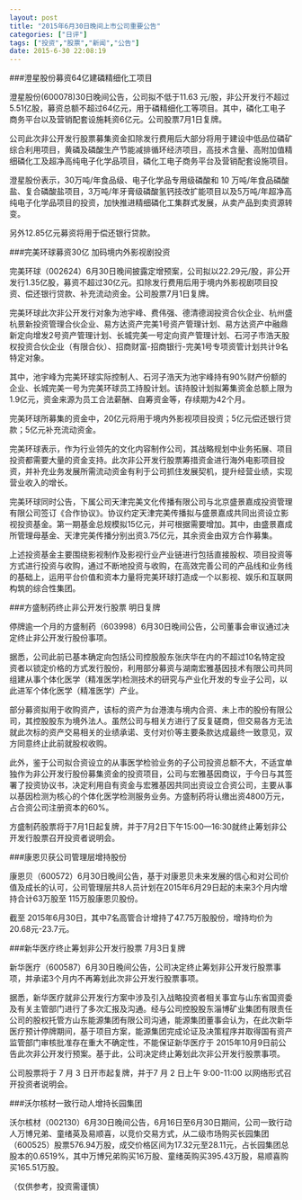 ```yaml
---
layout: post
title: "2015年6月30日晚间上市公司重要公告"
categories: ["日评"]
tags: ["投资","股票","新闻","公告"]
date: 2015-6-30 22:08:19
---
```

###澄星股份募资64亿建磷精细化工项目

澄星股份(600078)30日晚间公告，公司拟不低于11.63 元/股，非公开发行不超过5.51亿股，募资总额不超过64亿元，用于磷精细化工等项目。其中，磷化工电子商务平台以及营销配套设施耗资6亿元。公司股票7月1日复牌。

公司此次非公开发行股票募集资金扣除发行费用后大部分将用于建设中低品位磷矿综合利用项目，黄磷及磷酸生产节能减排循环经济项目，高技术含量、高附加值精细磷化工及超净高纯电子化学品项目，磷化工电子商务平台及营销配套设施项目。

澄星股份表示，30万吨/年食品级、电子化学品专用级磷酸和 10 万吨/年食品磷酸盐、复合磷酸盐项目，3万吨/年牙膏级磷酸氢钙技改扩能项目以及5万吨/年超净高纯电子化学品项目的投资，加快推进精细磷化工集群式发展，从卖产品到卖资源转变。

另外12.85亿元募资将用于偿还银行贷款。

###完美环球募资30亿 加码境内外影视剧投资

完美环球（002624）6月30日晚间披露定增预案，公司拟以22.29元/股，非公开发行1.35亿股，募资不超过30亿元。扣除发行费用后用于境内外影视剧项目投资、偿还银行贷款、补充流动资金。公司股票7月1日复牌。

完美环球此次非公开发行对象为池宇峰、费伟强、德清德润投资合伙企业、杭州盛杭景新投资管理合伙企业、易方达资产完美1号资产管理计划、易方达资产中融鼎新定向增发2号资产管理计划、长城完美一号定向资产管理计划、石河子市浩天股权投资合伙企业（有限合伙）、招商财富-招商银行-完美1号专项资管计划共计9名特定对象。

其中，池宇峰为完美环球实际控制人、石河子浩天为池宇峰持有90%财产份额的企业、长城完美一号为完美环球员工持股计划。该持股计划拟筹集资金总额上限为1.9亿元，资金来源为员工合法薪酬、自筹资金等，存续期为42个月。

完美环球所募集的资金中，20亿元将用于境内外影视项目投资；5亿元偿还银行贷款；5亿元补充流动资金。

完美环球表示，作为行业领先的文化内容制作公司，其战略规划中业务拓展、项目投资都需要大量的资金支持。此次非公开发行股票筹措资金进行海外电影项目投资，并补充业务发展所需流动资金有利于公司抓住发展契机，提升经营业绩，实现营业收入的增长。

完美环球同时公告，下属公司天津完美文化传播有限公司与北京盛景嘉成投资管理有限公司签订《合作协议》。协议约定天津完美传播拟与盛景嘉成共同出资设立影视投资基金。第一期基金总规模拟15亿元，并可根据需要增加。其中，由盛景嘉成所管理母基金、天津完美传播分别出资3.75亿元，其余资金由双方合作募集。

上述投资基金主要围绕影视制作及影视行业产业链进行包括直接股权、项目投资等方式进行投资与收购，通过不断地投资与收购，在高效完善公司的产品线和业务线的基础上，运用平台价值和资本力量将完美环球打造成一个以影视、娱乐和互联网构筑的综合性集团。

###方盛制药终止非公开发行股票 明日复牌

停牌逾一个月的方盛制药（603998）6月30日晚间公告，公司董事会审议通过决定终止非公开发行股份事项。

据悉，公司此前已基本确定向包括公司控股股东张庆华在内的不超过10名特定投资者以锁定价格的方式发行股份，利用部分募资与湖南宏雅基因技术有限公司共同组建从事个体化医学（精准医学)检测技术的研究与产业化开发的专业子公司，以此进军个体化医学（精准医学）产业。

部分募资拟用于收购资产，该标的资产为台港澳与境内合资、未上市的股份有限公司，其控股股东为境外法人。虽然公司与相关方进行了反复磋商，但交易各方无法就此次标的资产交易相关的业绩承诺、支付对价等主要条款达成最终一致意见，双方同意终止此前就股权收购。

此外，鉴于公司拟合资设立的从事医学检验业务的子公司投资总额不大，不适宜单独作为非公开发行股份募集资金的投资项目，公司与宏雅基因商议，于今日与其签署了投资协议书，决定利用自有资金与宏雅基因共同出资设立合资公司，主要从事以基因检测为核心的个体化医学检测服务业务。方盛制药将认缴出资4800万元，占合资公司注册资本的60%。

方盛制药股票将于7月1日起复牌，并于7月2日下午15:00—16:30就终止筹划非公开发行股票召开投资者说明会。

###康恩贝获公司管理层增持股份

康恩贝（600572）6月30日晚间公告，基于对康恩贝未来发展的信心和对公司价值及成长的认可，公司管理层共8人员计划在2015年6月29日起的未来3个月内增持合计63万股至 115万股康恩贝股份。

截至 2015年6月30日，其中7名高管合计增持了47.75万股股份，增持均价为20.68元-23.7元。

###新华医疗终止筹划非公开发行股票 7月3日复牌

新华医疗（600587）6月30日晚间公告，公司决定终止筹划非公开发行股票事项，并承诺3个月内不再筹划此次非公开发行股票事项。

据悉，新华医疗就非公开发行方案中涉及引入战略投资者相关事宜与山东省国资委及有关主管部门进行了多次汇报及沟通。经与公司控股股东淄博矿业集团有限责任公司的股权托管方山东能源集团有限公司沟通，能源集团董事会认为，在此次新华医疗预计停牌期间，基于项目方案，能源集团完成论证及决策程序并取得国有资产监管部门审核批准存在重大不确定性，不能保证新华医疗于 2015年10月9日前公告此次非公开发行预案。基于此，公司决定终止筹划此次非公开发行股票事项。

公司股票将于 7 月 3 日开市起复牌，并于7 月 2 日上午 9:00-11:00 以网络形式召开投资者说明会。  

###沃尔核材一致行动人增持长园集团

沃尔核材（002130）6月30日晚间公告，6月16日至6月30日期间，公司一致行动人万博兄弟、童绪英及易顺喜，以竞价交易方式，从二级市场购买长园集团（600525）股票576.94万股，成交价格区间为17.32元至28.11元，占长园集团总股本的0.6519%，其中万博兄弟购买16万股、童绪英购买395.43万股，易顺喜购买165.51万股。

（仅供参考，投资需谨慎）
